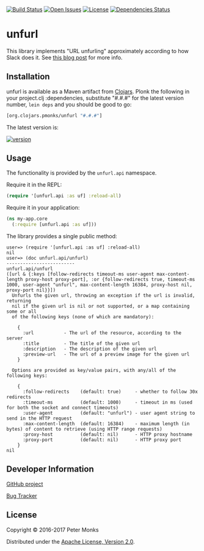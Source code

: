 [![Build Status](https://travis-ci.org/pmonks/unfurl.svg?branch=master)](https://travis-ci.org/pmonks/unfurl)
[![Open Issues](https://img.shields.io/github/issues/pmonks/unfurl.svg)](https://github.com/pmonks/unfurl/issues)
[![License](https://img.shields.io/github/license/pmonks/unfurl.svg)](https://github.com/pmonks/unfurl/blob/master/LICENSE)
[![Dependencies Status](http://jarkeeper.com/pmonks/unfurl/status.svg)](http://jarkeeper.com/pmonks/unfurl)

# unfurl

This library implements "URL unfurling" approximately according to how Slack does it.
See [this blog post](https://medium.com/slack-developer-blog/everything-you-ever-wanted-to-know-about-unfurling-but-were-afraid-to-ask-or-how-to-make-your-e64b4bb9254#.jhd6zdyjs)
for more info.

## Installation

unfurl is available as a Maven artifact from [Clojars](https://clojars.org/org.clojars.pmonks/unfurl).
Plonk the following in your project.clj :dependencies, substitute "#.#.#" for the latest version number,
`lein deps` and you should be good to go:

```clojure
[org.clojars.pmonks/unfurl "#.#.#"]
```

The latest version is:

[![version](https://clojars.org/org.clojars.pmonks/unfurl/latest-version.svg)](https://clojars.org/org.clojars.pmonks/unfurl)

## Usage

The functionality is provided by the `unfurl.api` namespace.

Require it in the REPL:

```clojure
(require '[unfurl.api :as uf] :reload-all)
```

Require it in your application:

```clojure
(ns my-app.core
  (:require [unfurl.api :as uf]))
```

The library provides a single public method:

```
user=> (require '[unfurl.api :as uf] :reload-all)
nil
user=> (doc unfurl.api/unfurl)
-------------------------
unfurl.api/unfurl
([url & {:keys [follow-redirects timeout-ms user-agent max-content-length proxy-host proxy-port], :or {follow-redirects true, timeout-ms 1000, user-agent "unfurl", max-content-length 16384, proxy-host nil, proxy-port nil}}])
  Unfurls the given url, throwing an exception if the url is invalid, returning
  nil if the given url is nil or not supported, or a map containing some or all
  of the following keys (none of which are mandatory):

    {
      :url           - The url of the resource, according to the server
      :title         - The title of the given url
      :description   - The description of the given url
      :preview-url   - The url of a preview image for the given url
    }

  Options are provided as key/value pairs, with any/all of the following keys:

    {
      :follow-redirects    (default: true)     - whether to follow 30x redirects
      :timeout-ms          (default: 1000)     - timeout in ms (used for both the socket and connect timeouts)
      :user-agent          (default: "unfurl") - user agent string to send in the HTTP request
      :max-content-length  (default: 16384)    - maximum length (in bytes) of content to retrieve (using HTTP range requests)
      :proxy-host          (default: nil)      - HTTP proxy hostname
      :proxy-port          (default: nil)      - HTTP proxy port
    }
nil
```

## Developer Information

[GitHub project](https://github.com/pmonks/unfurl)

[Bug Tracker](https://github.com/pmonks/unfurl/issues)

## License

Copyright © 2016-2017 Peter Monks

Distributed under the [Apache License, Version 2.0](http://www.apache.org/licenses/LICENSE-2.0).
